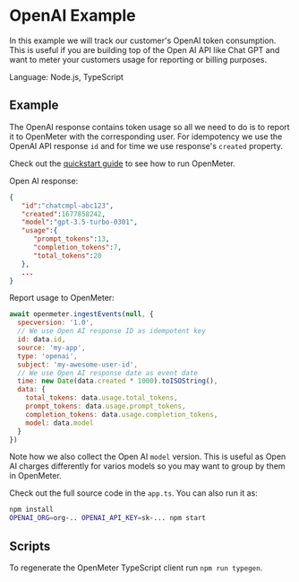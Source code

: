 # OpenAI Example

In this example we will track our customer's OpenAI token consumption.
This is useful if you are building top of the Open AI API like Chat GPT and want to meter your customers usage for reporting or billing purposes.

Language: Node.js, TypeScript

## Example

The OpenAI response contains token usage so all we need to do is to report it to OpenMeter with the corresponding user.
For idempotency we use the OpenAI API response `id` and for time we use response's `created` property.

Check out the [quickstart guide](/quickstart) to see how to run OpenMeter.

Open AI response:

```json
{
   "id":"chatcmpl-abc123",
   "created":1677858242,
   "model":"gpt-3.5-turbo-0301",
   "usage":{
      "prompt_tokens":13,
      "completion_tokens":7,
      "total_tokens":20
   },
   ...
}
```

Report usage to OpenMeter:

```javascript
await openmeter.ingestEvents(null, {
  specversion: '1.0',
  // We use Open AI response ID as idempotent key
  id: data.id,
  source: 'my-app',
  type: 'openai',
  subject: 'my-awesome-user-id',
  // We use Open AI response date as event date
  time: new Date(data.created * 1000).toISOString(),
  data: {
    total_tokens: data.usage.total_tokens,
    prompt_tokens: data.usage.prompt_tokens,
    completion_tokens: data.usage.completion_tokens,
    model: data.model
  }
})
```

Note how we also collect the Open AI `model` version.
This is useful as Open AI charges differently for varios models so you may want to group by them in OpenMeter.

Check out the full source code in the `app.ts`.
You can also run it as:

```sh
npm install
OPENAI_ORG=org-.. OPENAI_API_KEY=sk-... npm start
```

## Scripts

To regenerate the OpenMeter TypeScript client run `npm run typegen`.
